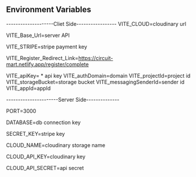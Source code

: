 ## Environment Variables


--------------------Cliet Side-----------------
VITE_CLOUD=cloudinary url

VITE_Base_Url=server API

VITE_STRIPE=stripe payment key

VITE_Register_Redirect_Link=https://circuit-mart.netlify.app/register/complete

VITE_apiKey= * api key
VITE_authDomain=domain
VITE_projectId=project id
VITE_storageBucket=storage bucket
VITE_messagingSenderId=sender id
VITE_appId=appId


----------------------Server Side--------------

PORT=3000

DATABASE=db connection key

SECRET_KEY=stripe key

CLOUD_NAME=cloudinary storage name

CLOUD_API_KEY=cloudinary key

CLOUD_API_SECRET=api secret